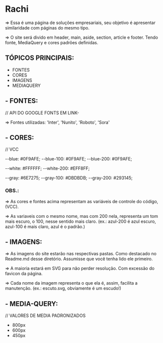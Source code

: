 # Rachi

=> Essa é uma página de soluções empresariais, seu objetivo é apresentar similaridade com páginas do mesmo tipo.

=> O site será divido em header, main, aside, section, article e footer. Tendo fonte, MediaQuery e cores padrões definidas.

## TÓPICOS PRINCIPAIS:

- FONTES
- CORES
- IMAGENS
- MEDIAQUERY

## - FONTES:

// API DO GOOGLE FONTS EM LINK-

<link rel="preconnect" href="https://fonts.googleapis.com">
<link rel="preconnect" href="https://fonts.gstatic.com" crossorigin>
<link href="https://fonts.googleapis.com/css2?family=Inter:wght@100;200;300;400;500;600;700;800;900&family=Nunito:ital,wght@0,200;0,300;0,400;0,500;0,600;0,700;0,800;0,900;1,200;1,300;1,400;1,500;1,600;1,700;1,800&family=Roboto:ital,wght@0,100;0,300;0,400;0,500;0,700;0,900;1,100;1,300;1,400;1,500;1,700;1,900&family=Sora:wght@100;200;300;400;500;600;700;800&display=swap" rel="stylesheet">

=> Fontes utilizadas: 'Inter', 'Nunito', 'Roboto', 'Sora'

## - CORES:

// VCC

--blue: #0F9AFE;
--blue-100: #0F9AFE;
--blue-200: #0F9AFE;

--white: #FFFFFF;
--white-200: #EFF8FF;

--gray: #6E7275;
--gray-100: #DBDBDB;
--gray-200: #293145;

### OBS.:

=> As cores e fontes acima representam as  variáveis de controle do código, (VCC).

=> As variaveis com o mesmo nome, mas com 200 nela, representa um tom mais escuro, o 100, nesse sentido mais claro.
(ex.: azul-200 é azul escuro, azul-100 é mais claro, azul é o padrão.)

## - IMAGENS:

=> As imagens do site estarão nas respectivas pastas. Como destacado no Readme.md desse diretório. Assumisse que você tenha lido ele primeiro.

=> A maioria estará em SVG para não perder resolução. Com excessão do favicon da página.

=> Cada nome da imagem representa o que ela é, assim, facilita a manutenção. (ex.: escuto.svg, obviamente é um escudo!)

## - MEDIA-QUERY:

// VALORES DE MEDIA PADRONIZADOS

- 800px 
- 600px
- 450px